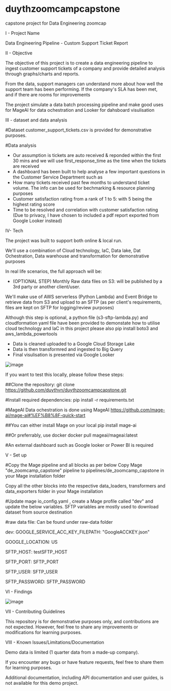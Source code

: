# duythzoomcampcapstone
capstone project for Data Engineering zoomcap 


I - Project Name

Data Engineering Pipeline - Custom Support Ticket Report




II - Objective

The objective of this project is to create a data engineering pipeline to ingest customer support tickets of a company and provide detailed analysis through graphs/charts and reports.

From the data, support managers can understand more about how well the support team has been performing. If the company's SLA has been met, and if there are rooms for improvements

The project simulate a data batch processing pipeline and make good uses for MageAI for data ochestration and Looker for dahsboard visulisation




III - dataset and data analysis

#Dataset
customer_support_tickets.csv is provided for demonstrative purposes.


#Data analysis
- Our assumption  is tickets are auto received  & reponded within the first 30 mins and we will use first_response_time as the time when the  tickets are received
- A dashboard has been built to help analyse a few important questions in the Customer Service Department such as
- How many tickets received past few months to understand ticket volume. The info can be used for bechmarking & resource planning purposes
- Customer satisfaction rating from a rank  of  1 to 5: with 5 being the highest rating score
- Time to be resolved and correlation with customer satisfaction rating
(Due to privacy, I have chosen to included a pdf report exported from Google Looker instead)





IV- Tech

The project was built to support both online & local run.

We'll use a combination of Cloud technology, IaC, Data lake, Dat Ochestration, Data warehouse and transformation for demonstrative purposes

In real life scenarios, the full approach will be:

- (OPTIONAL STEP) Monthly Raw data files on S3: will be published by a 3rd party  or another client/user.

We'll make use of AWS serverless (Python Lambda) and Event Bridge to retrieve data from S3 and upload to an SFTP (as per client's requirements, files are kept on SFTP for logging/review purposes)

Although this step is optional, a python file (s3-sftp-lambda.py) and cloudformation yaml  file have been provided to demonstate  how to utilise cloud technology and IaC in this project
please also pip install boto3 and aws_lambda_powertools

- Data is  cleaned uploaded to a Google Cloud Storage Lake
- Data is then transformred and ingested to Big Query
- Final visulisation is presented via Google Looker

![image](https://github.com/duythvn/duythzoomcampcapstone/assets/14797941/f3bf682f-5df6-49bf-937c-061f485c7ffd)


If you want to test this locally, please follow these steps:


##Clone the repository:
git clone https://github.com/duythvn/duythzoomcampcapstone.git

#Install required dependencies:
pip install -r requirements.txt

#MageAI Data ochestration is done using MageAI https://github.com/mage-ai/mage-ai#%EF%B8%8F-quick-start

##You can either install Mage on your local
pip install mage-ai

##Or preferrably,  use docker
docker pull mageai/mageai:latest

#An external dashboard such as Google looker or Power BI is required





V - Set up

#Copy the Mage pipeline and all blocks as per below
Copy Mage "de_zoomcamp_capstone" pipeline to pipelines/de_zoomcamp_capstone in your Mage installation folder

Copy all the other blocks into the respective data_loaders, transformers and data_exporters folder  in your Mage installation

#Update mage  io_config.yaml , create a Mage profile called "dev" and update the below variables. SFTP variables are mostly used to download dataset from source destination

#raw data file: 
Can be found under raw-data folder

dev:
  GOOGLE_SERVICE_ACC_KEY_FILEPATH: "GoogleACCKEY.json"
  
  GOOGLE_LOCATION: US    
  
  SFTP_HOST: testSFTP_HOST
  
  SFTP_PORT: SFTP_PORT
  
  SFTP_USER: SFTP_USER
  
  SFTP_PASSWORD: SFTP_PASSWORD



VI - Findings

![image](https://github.com/duythvn/duythzoomcampcapstone/assets/14797941/212c06ea-d946-4ee0-9de5-34f76ed533e5)




VII - Contributing Guidelines

This repository is for demonstrative purposes only, and contributions are not expected. However, feel free to share any improvements or modifications for learning purposes.



VIII - Known Issues/Limitations/Documentation

Demo data is limited (1 quarter data from a made-up company).

If you encounter any bugs or have feature requests, feel free to share them for learning purposes.

Additional documentation, including API documentation and user guides, is not available for this demo project.





